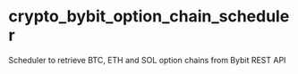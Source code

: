# crypto_bybit_option_chain_scheduler
Scheduler to retrieve BTC, ETH and SOL option chains from Bybit REST API

